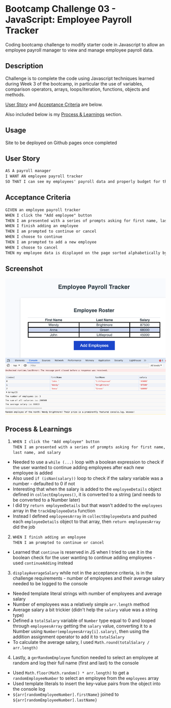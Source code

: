# Bootcamp Challenge 03 - JavaScript: Employee Payroll Tracker 

Coding bootcamp challenge to modify starter code in Javascript to allow an employee payroll manager to view and manage employee payroll data.

## Description

Challenge is to complete the code using Javascript techniques learned during Week 3 of the bootcamp, in particular the use of variables, comparison operators, arrays, loops/iteration, functions, objects and methods.

[User Story](#user-story) and [Acceptance Criteria](#acceptance-criteria) are below.

Also included below is my [Process & Learnings](#process-learnings) section.

## Usage

Site to be deployed on Github pages once completed

## User Story

```md
AS A payroll manager
I WANT AN employee payroll tracker
SO THAT I can see my employees' payroll data and properly budget for the company
```

## Acceptance Criteria

```md
GIVEN an employee payroll tracker
WHEN I click the "Add employee" button
THEN I am presented with a series of prompts asking for first name, last name, and salary
WHEN I finish adding an employee
THEN I am prompted to continue or cancel
WHEN I choose to continue
THEN I am prompted to add a new employee
WHEN I choose to cancel
THEN my employee data is displayed on the page sorted alphabetically by last name, and the console shows computed and aggregated data
```

## Screenshot

![screenshot of completed challenge](./assets/images/employee-payroll-tracker-screenshot.png "screenshot of completed employee payroll tracker task")

## Process & Learnings

1. `WHEN I click the "Add employee" button`  
`THEN I am presented with a series of prompts asking for first name, last name, and salary`

- Needed to use a `while (...)` loop with a boolean expression to check if the user wanted to continue adding employees after each new employee is added
- Also used `if (isNan(salary))` loop to check if the salary variable was a number - defaulted to 0 if not
- Interesting that when the salary is added to the `employeeDetails` object defined in `collectEmployees()`, it is converted to a string (and needs to be converted to a Number later)
- I did try `return employeeDetails` but that wasn't added to the `employees` array in the `trackEmployeeData` function
- Instead I defined `employeesArray` in `collectEmployeeData` and pushed each `employeeDetails` object to that array, then `return employeesArray` did the job  

2. `WHEN I finish adding an employee`  
`THEN I am prompted to continue or cancel`  

- Learned that `continue` is reserved in JS when I tried to use it in the boolean check for the user wanting to continue adding employees - used `continueAdding` instead

3. `displayAverageSalary` while not in the acceptance criteria, is in the challenge requirements - number of employees and their average salary needed to be logged to the console

- Needed template literal strings with number of employees and average salary
- Number of employees was a relatively simple `arr.length` method
- Average salary a bit trickier (didn't help the `salary` value was a string type)
- Defined a `totalSalary` variable of `Number` type equal to 0 and looped through `employeesArray` getting the `salary` value, converting it to a Number using `Number(employeesArray[i].salary)`, then using the addition assignment operator to add it to `totalSalary`
- To calculate the average salary, I used `Math.round(totalSalary / arr.length)`

4. Lastly, a `gerRandomEmployee` function needed to select an employee at random and log their full name (first and last) to the console

- Used `Math.floor(Math.random() * arr.length)` to get a `randomEmployeeNumber` to select an employee from the `employees` array
- Used template literals to insert the key-value pairs from the object into the console log
- `${arr[randomEmployeeNumber].firstName}` joined to `${arr[randomEmployeeNumber].lastName}`